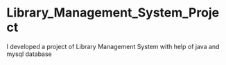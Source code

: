 # Library_Management_System_Project
I developed a project of Library Management System with help of java  and mysql  database
